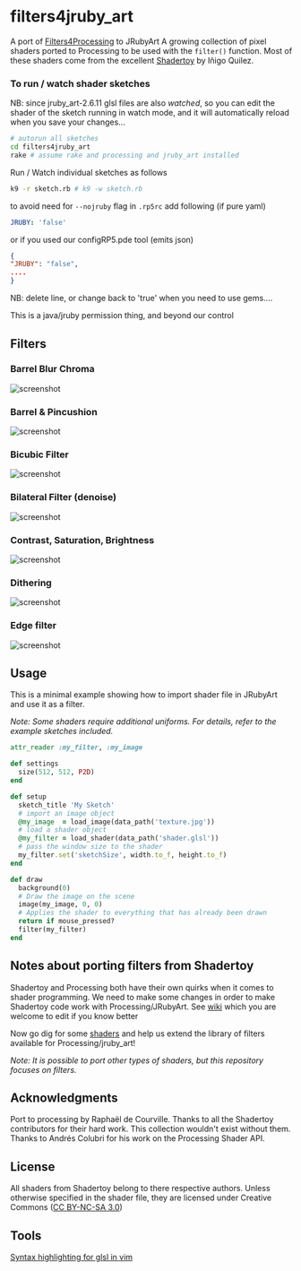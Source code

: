 filters4jruby_art
==================
A port of [Filters4Processing][] to JRubyArt
A growing collection of pixel shaders ported to Processing to be used with the `filter()` function. Most of these shaders come from the excellent [Shadertoy](https://www.shadertoy.com) by Iñigo Quilez.

### To run / watch shader sketches
NB: since jruby_art-2.6.11 glsl files are also _watched_, so you can edit the shader of the sketch running in
watch mode, and it will automatically reload when you save your changes...
```bash
# autorun all sketches
cd filters4jruby_art
rake # assume rake and processing and jruby_art installed
```
Run / Watch individual sketches as follows
```bash
k9 -r sketch.rb # k9 -w sketch.rb
```
to avoid need for `--nojruby` flag in `.rp5rc` add following (if pure yaml)
```yaml
JRUBY: 'false'
```
or if you used our configRP5.pde tool (emits json)
```json
{
"JRUBY": "false",
....
}
```
NB: delete line, or change back to 'true' when you need to use gems....

This is a java/jruby permission thing, and beyond our control
## Filters

### Barrel Blur Chroma
![screenshot](https://github.com/SableRaf/Filters4Processing/blob/master/screenshots/BarrelBlurChroma.jpg)

### Barrel & Pincushion
![screenshot](https://github.com/SableRaf/Filters4Processing/blob/master/screenshots/BarrelPincushion.png)

### Bicubic Filter
![screenshot](https://github.com/SableRaf/Filters4Processing/blob/master/screenshots/Bicubic.jpg)

### Bilateral Filter (denoise)
![screenshot](https://github.com/SableRaf/Filters4Processing/blob/master/screenshots/Bilateral.jpg)

### Contrast, Saturation, Brightness
![screenshot](https://github.com/SableRaf/Filters4Processing/blob/master/screenshots/ConSatBri.jpg)

### Dithering
![screenshot](https://github.com/SableRaf/Filters4Processing/blob/master/screenshots/Dithering.jpg)

### Edge filter
![screenshot](https://github.com/SableRaf/Filters4Processing/blob/master/screenshots/Edge.jpg)

## Usage

This is a minimal example showing how to import shader file in JRubyArt and use it as a filter.

*Note: Some shaders require additional uniforms. For details, refer to the example sketches included.*

```ruby
attr_reader :my_filter, :my_image

def settings
  size(512, 512, P2D)
end

def setup
  sketch_title 'My Sketch'
  # import an image object
  @my_image  = load_image(data_path('texture.jpg'))
  # load a shader object
  @my_filter = load_shader(data_path('shader.glsl'))
  # pass the window size to the shader
  my_filter.set('sketchSize', width.to_f, height.to_f)
end

def draw
  background(0)
  # Draw the image on the scene
  image(my_image, 0, 0)
  # Applies the shader to everything that has already been drawn
  return if mouse_pressed?
  filter(my_filter)
end
```

## Notes about porting filters from Shadertoy

Shadertoy and Processing both have their own quirks when it comes to shader programming. We need to make some changes in order to make Shadertoy code work with Processing/JRubyArt. See [wiki](https://github.com/jruby_art/filters4jruby_art/wiki/Translating-shaders-for-processing) which you are welcome to edit if you know better

Now go dig for some [shaders](https://www.shadertoy.com/results?query=filter) and help us extend the library of filters available for Processing/jruby_art!

*Note: It is possible to port other types of shaders, but this repository focuses on filters.*

## Acknowledgments
Port to processing by Raphaël de Courville.
Thanks to all the Shadertoy contributors for their hard work. This collection wouldn't exist without them. Thanks to Andr&eacute;s Colubri for his work on the Processing Shader API.

## License
All shaders from Shadertoy belong to there respective authors. Unless otherwise specified in the shader file, they are licensed under Creative Commons ([CC BY-NC-SA 3.0](http://creativecommons.org/licenses/by-nc-sa/3.0/deed.en_US))

## Tools
[Syntax highlighting for glsl in vim](https://github.com/beyondmarc/glsl.vim)

[Filters4Processing]:https://github.com/SableRaf/Filters4Processing
